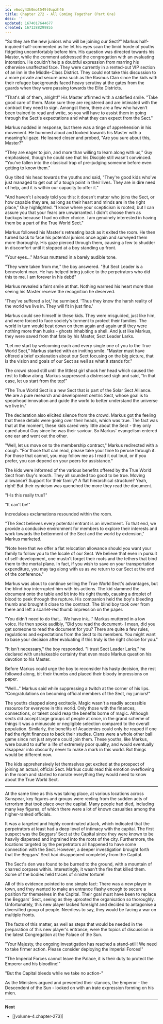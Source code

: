 ```yaml
---
id: v6ody43h0mot549l0upzh46
title: Chapter 272 - All Coming Together (Part One)
desc: ''
updated: 1674017644677
created: 1671388299855
---
```


"So they are the new juniors who will be joining our Sect?" Markus half-inquired-half-commented as he let his eyes scan the timid horde of youths fidgeting uncomfortably before him. His question was directed towards his Master, while the comment addressed the congregation with an evaluating intonation. He couldn't help a doubtful expression from marring his otherwise unaffected face. They were currently in a rented-out VIP section of an inn in the Middle-Class District. They could not take this discussion to a more private and secure area such as the Rasmus Clan since the kids with their refugee backgrounds faced heavy scrutiny at the gates from the guards when they were passing towards the Elite Districts.

"That's all of them, alright!" His Master affirmed with a satisfied smile. "Take good care of them. Make sure they are registered and are intimated with the contract they need to sign. Amongst them, there are a few who haven't been trained to read and write, so you will have to assist them in going through the Sect's expectations and what they can expect from the Sect."

Markus nodded in response, but there was a tinge of apprehension in his movement. He hummed aloud and looked towards his Master with a meaningful gaze. He leaned closer and probed, "Are you sure about this, Master?"

"They are eager to join, and more than willing to learn along with us," Guy emphasised, though he could see that his Disciple still wasn't convinced. "You've fallen into the classical trap of pre-judging someone before even getting to know them."

Guy tilted his head towards the youths and said, "They're good kids who've just managed to get out of a tough point in their lives. They are in dire need of help, and it is within our capacity to offer it."

"And haven't I already told you this: it doesn't matter who joins the Sect, or how capable they are, as long as their heart and minds are in the right place," Guy highlighted. "I know where your scepticism is rooted, but I can assure you that your fears are unwarranted. I didn't choose them as backups because I had no other choice. I am genuinely interested in having them be a part of the True World Sect."

Markus followed his Master's retreating back as it exited the room. He then turned back to face his potential juniors once again and surveyed them more thoroughly. His gaze pierced through them, causing a few to shudder in discomfort until it stopped at a boy standing up front.

"Your eyes..." Markus muttered in a barely audible tone.

"They were taken from me," the boy answered. "But Sect Leader is a benevolent man. He has helped bring justice to the perpetrators who did this to me. I am forever in his debt!"

Markus revealed a faint smile at that. Nothing warmed his heart more than seeing his Master receive the recognition he deserved.

'They've suffered a lot,' he surmised. 'Thus they know the harsh reality of the world we live in. They will fit in just fine.'

Markus could see himself in these kids. They were misguided, just like him, and were forced to face society's torment to protect their families. The world in turn would beat down on them again and again until they were nothing more than husks - ghosts inhabiting a shell. And just like Markus, they were saved from that fate by his Master, Sect Leader Larks.

"Let me start by welcoming each and every single one of you to the True World Sect," Markus started with an inviting smile. "Master must have offered a brief explanation about our Sect focusing on the big picture, that is the vision and goals of our Sect as well as what it stands for."

The crowd stood still until the littlest girl shook her head which caused the rest to follow along. Markus suppressed a distressed sigh and said, "In that case, let us start from the top!"

"The True World Sect is a new Sect that is part of the Solar Sect Alliance. We are a pure research and development centric Sect, whose goal is to spearhead innovation and guide the world to better understand the universe we live in."

The declaration also elicited silence from the crowd. Markus got the feeling that these details were going over their heads, which was true. The fact was that at the moment, these kids cared very little about the Sect - they only cared about Guy since he was their saviour. So Markus' evangelism entered one ear and went out the other.

"Well, let us move on to the membership contract," Markus redirected with a cough. "For those that can read, please take your time to peruse through it. For those that cannot, you may follow me as I read it out loud, or if you prefer, you can depend on your peers for assistance."

The kids were informed of the various benefits offered by the True World Sect from Guy's mouth. They all sounded too good to be true. Moving allowance? Support for their family? A flat hierarchical structure? Yeah, right! But their cynicism was quenched the more they read the document.

"I-Is this really true?"

"It can't be!"

Incredulous exclamations resounded within the room.

"The Sect believes every potential entrant is an investment. To that end, we provide a conducive environment for members to explore their interests and work towards the betterment of the Sect and the world by extension," Markus marketed.

"Note here that we offer a flat relocation allowance should you want your family to follow you to the locale of our Sect. We believe that even in pursuit of self-development, one mustn't forget their roots and the tethers that bind them to the mortal plane. In fact, if you wish to save on your transportation expenditure, you may tag along with us as we return to our Sect at the end of the conference."

Markus was about to continue selling the True World Sect's advantages, but the blind boy interrupted him with his actions. The kid slammed the document onto the table and bit into his right thumb, causing a droplet of blood to peek through the rupture. His companion held the boy's bleeding thumb and brought it close to the contract. The blind boy took over from there and left a scarlet-red thumb impression on the paper.

"You didn't need to do that... We have ink..." Markus muttered in a low voice. He then spoke audibly, "Did you read the document- I mean, did you get someone to read the document for you? There are quite a few rules, regulations and expectations from the Sect to its members. You might want to base your decision after evaluating if this truly is the right choice for you."

"It isn't necessary," the boy responded. "I trust Sect Leader Larks," he declared with unshakeable certainty that even made Markus question his devotion to his Master.

Before Markus could urge the boy to reconsider his hasty decision, the rest followed along, bit their thumbs and placed their bloody impressions on paper.

"Well..." Markus said while suppressing a twitch at the corner of his lips. "Congratulations on becoming official members of the Sect, my juniors!"

The youths clapped along excitedly. Magic wasn't a readily accessible resource for everyone in this world. Only those with the finances, connections, or talent could reap the benefits borne of magic. Although sects did accept large groups of people at once, in the grand scheme of things it was a minuscule or negligible selection compared to the overall population. Similarly, the benefits of Academies could only be reaped if one had the right finances to back their studies. Clans were a whole other ball game since not just anyone could join them. These youths, like Markus, were bound to suffer a life of extremely poor quality, and would eventually disappear into obscurity never to make a mark in this world. But things would be different now.

The kids apprehensively let themselves get excited at the prospect of joining an actual, official Sect. Markus could read this emotion overflowing in the room and started to narrate everything they would need to know about the True World Sect.

____

At the same time as this was taking place, at various locations across Sunspear, key figures and groups were reeling from the sudden acts of terrorism that took place over the capital. Many people had died, including many key figures, of which there were a lot of known casualties among the higher-ranked officials.

It was a targeted and highly coordinated attack, which indicated that the perpetrators at least had a deep level of intimacy with the capital. The first suspect was the Beggars' Sect at the Capital since they were known to be heavily dispersed and ingrained into the roots of the city. Furthermore, the locations targeted by the perpetrators all happened to have some connection with the Sect. However, a deeper investigation brought forth that the Beggars' Sect had disappeared completely from the Capital.

The Sect's den was found to be burned to the ground, with a mountain of charred corpses within. Interestingly, it wasn't the fire that killed them. Some of the bodies held traces of sinister torture!

All of this evidence pointed to one simple fact: There was a new player in town, and they wanted to make an entrance flashy enough to secure a position for themselves in the Capital. Their goal must have been to replace the Beggars' Sect, seeing as they uprooted the organisation so thoroughly. Unfortunately, this new player lacked foresight and decided to antagonise a diversified group of people. Needless to say, they would be facing a war on multiple fronts.

The facts of this matter, as well as steps that would be needed in the preparation of this new player's entrance, were the topics of discussion in the latest Congregation at the Palace of the Sun.

"Your Majesty, the ongoing investigation has reached a stand-still! We need to take firmer action. Please consider deploying the Imperial Forces!"

"The Imperial Forces cannot leave the Palace, it is their duty to protect the Emperor and his bloodline!"

"But the Capital bleeds while we take no action-"

As the Ministers argued and presented their stances, the Emperor - the Descendent of the Sun - looked on with an irate expression forming on his mien.

____

**Next**
* [[volume-4.chapter-273]]